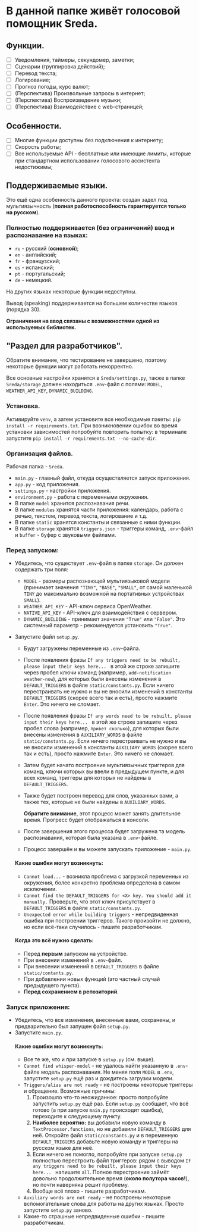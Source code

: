 # В данной папке живёт голосовой помощник Sreda.

## Функции.
- [ ] Уведомления, таймеры, секундомер, заметки;
- [ ] Сценарии (группировка действий);
- [ ] Перевод текста;
- [ ] Логирование;
- [ ] Прогноз погоды, курс валют;
- [ ] (Перспектива) Произвольные запросы в интернет;
- [ ] (Перспектива) Воспроизведение музыки;
- [ ] (Перспектива) Взаимодействие с web-страницей;

## Особенности.
- [ ] Многие функции доступны без подключения к интернету;
- [ ] Скорость работы;
- [ ] Все используемые API - бесплатные или имеющие лимиты, которые при стандартном 
      использовании голосового ассистента недостижимы;

## Поддерживаемые языки.
Это ещё одна особенность данного проекта: создан задел под мультиязычность 
(**полная работоспособность гарантируется только на русском**).

### Полностью поддерживается (без ограничений) ввод и распознавание на языках:
  - ``ru`` - русский (**основной**);
  - ``en`` - английский;
  - ``fr`` - французский;
  - ``es`` - испанский;
  - ``pt`` - португальский;
  - ``de`` - немецкий.

На других языках некоторые функции недоступны.

Вывод (speaking) поддерживается на большем количестве языков (порядка 30).

**Ограничения на ввод связаны с возможностями одной из используемых библиотек.**

## "Раздел для разработчиков".
Обратите внимание, что тестирование не завершено, поэтому некоторые функции могут работать некорректно.

Все основные настройки хранятся в ``Sreda/settings.py``, также в папке ``Sreda/storage`` должен находиться ``.env``-файл 
с полями: ``MODEL``, ``WEATHER_API_KEY``, ``DYNAMIC_BUILDING``.

### Установка.
Активируйте ``venv``, а затем установите все необходимые пакеты: ``pip install -r requirements.txt``. При возникновении 
ошибок во время установки зависимостей попробуйте повторить попытку: в терминале запустите
``pip install -r requirements.txt --no-cache-dir``.

### Организация файлов.
Рабочая папка - ``Sreda``.

* ``main.py`` - главный файл, откуда осуществляется запуск приложения.
* ``app.py`` - код приложения.
* ``settings.py`` - настройки приложения.
* ``environment.py`` - работа с переменными окружения.
* В папке ``model`` хранится распознавания речи.
* В папке ``modules`` хранятся части приложения: календарь, работа с речью, текстом, перевод текста, логирование и т.д.
* В папке ``static`` хранятся константы и связанные с ними функции.
* В папке ``storage`` хранятся ``triggers.json`` - триггеры команд, ``.env``-файл и ``buffer`` - буфер с звуковыми файлами.

### Перед запуском:
- Убедитесь, что существует ``.env``-файл в папке ``storage``. Он должен содержать три поля:
  * ``MODEL`` - размеры распознающей мультиязыковой модели (принимает значения ``"TINY"``, ``"BASE"``, ``"SMALL"``, 
    от самой маленькой ``TINY`` до максимально возможной на портативных устройствах ``SMALL``). 
  * ``WEATHER_API_KEY`` - API-ключ сервиса OpenWeather.
  * ``NATIVE_API_KEY`` - API-ключ для взаимодействия с сервером.
  * ``DYNAMIC_BUILDING`` - принимает значения ``"True"`` или ``"False"``. 
    Это системный параметр - рекомендуется установить ``"True"``.

- Запустите файл ``setup.py``. 
  * Будут загружены переменные из ``.env``-файла.
  * После появления фразы ``If any triggers need to be rebuilt, please input their keys here... `` в этой же строке 
    запишите через пробел ключи команд (например, ``add-notification weather-now``), для которых были внесены изменения 
    в ``DEFAULT_TRIGGERS`` в файле ``static/constants.py``. Если ничего перестраивать не нужно и вы не вносили изменений 
    в константы ``DEFAULT_TRIGGERS`` (скорее всего так и есть), просто нажмите ``Enter``. Это ничего не сломает.
  * После появления фразы ``If any words need to be rebuilt, please input their keys here... `` в этой же строке 
    запишите через пробел слова (например, ``привет сколько``), для которых были внесены изменения 
    в ``AUXILIARY_WORDS`` в файле ``static/constants.py``. Если ничего перестраивать не нужно и вы не вносили изменений 
    в константы ``AUXILIARY_WORDS`` (скорее всего так и есть), просто нажмите ``Enter``. Это ничего не сломает.
  * Затем будет начато построение мультиязычных триггеров для команд, ключи которых вы ввели в предыдущем пункте, 
    и для всех команд, триггеры для которых не найдены в ``DEFAULT_TRIGGERS``.
  * Также будет построен перевод для слов, указанных вами, а также тех, которые не были найдены в ``AUXILIARY_WORDS``.

    **Обратите внимание**, этот процесс может занять длительное время. 
    Прогресс будет отображаться в консоли.

  * После завершения этого процесса будет загружена та модель распознавания, которая была указана в ``.env``-файле.
  * Процесс завершён и вы можете запускать приложение - ``main.py``.

  #### Какие ошибки могут возникнуть:
    * ``Cannot load...`` - возникла проблема с загрузкой переменных из окружения, более конкретно проблема определена
      в самом исключении.
    * ``Cannot find the DEFAULT_TRIGGERS for <X> key. You should add it manually.``
      Проверьте, что этот ключ присутствует в ``DEFAULT_TRIGGERS`` в файле ``static/constants.py``.
    * ``Unexpected error while building triggers`` - непредвиденная ошибка при построении триггеров. Такого произойти
      не должно, но если всё-таки случилось - пишите разработчикам.

  #### Когда это всё нужно сделать:
    * Перед **первым** запуском на устройстве.
    * При внесении изменений в ``.env``-файл.
    * При внесении изменений в ``DEFAULT_TRIGGERS`` в файле ``static/contants.py``.
    * При добавлении новых функций (это частный случай предыдущего пункта).
    * **Перед сохранением в репозиторий**.

### Запуск приложения:
- Убедитесь, что все изменения, внесенные вами, сохранены, и предварительно был запущен файл ``setup.py``.
- Запустите ``main.py``.
  #### Какие ошибки могут возникнуть:
    * Все те же, что и при запуске в ``setup.py`` (см. выше).
    * ``Cannot find whisper-model`` - не удалось найти указанную в ``.env``-файле модель распознавания. 
      Не меняя поля ``MODEL`` в ``.env``, запустите ``setup.py`` ещё раз и дождитесь загрузки модели.
    * ``Triggers/alias are not ready`` - не построены некоторые триггеры и обращение. Возможные причины:
      1. Произошло что-то неожиданное: просто попробуйте запустить ``setup.py`` ещё раз. 
        Если ``setup.py`` сообщает, что всё готово (а при запуске ``main.py`` происходит ошибка), 
        переходите к следующему пункту.
      2. **Наиболее вероятно:** вы добавили новую команду в ``TextProcessor.functions``, но не добавили 
        ``DEFAULT_TRIGGERS`` для неё. 
        Откройте файл ``static/constants.py`` и в переменную ``DEFAULT_TRIGGERS`` добавьте новую команду и триггеры 
        на русском языке  для неё.
      3. Если ничего не помогло, попробуйте при запуске ``setup.py`` полностью перестроить файл триггеров: 
        рядом с выводом ``If any triggers need to be rebuilt, please input their keys here... `` напишите ``all``. 
        Полное перестроение займёт довольно продолжительное время (**около полутора часов!**), но почти наверняка решит проблему.
      4. Вообще всё плохо - пишите разработчикам.
    * ``Auxiliary words are not ready`` - не построены некоторые вспомогательные слова для работы на других языках. 
      Просто запустите ``setup.py`` заново.
    * Какие-то страшные непредвиденные ошибки - пишите разработчикам.
